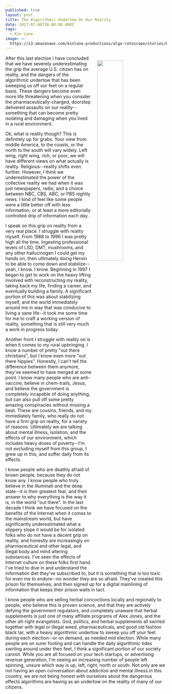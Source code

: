```yaml
---
published: true
layout: post
title: The Algorithmic Undertow On Our Reality
date: 2017-07-06T16:00:00.000Z
tags:
  - Kin Lane
image: >-
  https://s3.amazonaws.com/kinlane-productions/algo-rotoscope/stories/beach-rocks-currents_internet_numbers.jpg
---
```

<p><img src="https://s3.amazonaws.com/kinlane-productions/algo-rotoscope/stories/beach-rocks-currents_internet_numbers.jpg" align="right" width="40%" style="padding: 15px;" /></p>After this last election I have concluded that we have severely underestimating the grip the average U.S. citizen has on reality, and the dangers of the algorithmic undertow that has been sweeping us off our feet on a regular basis. These dangers become even more life threatening when you consider the pharmaceutically-charged, doorstep delivered assaults on our reality--something that can become pretty isolating and damaging when you lived in a rural environment.

Ok, what is reality though? This is definitely up for grabs. Your view from middle America, to the coasts, or the north to the south will vary widely. Left wing, right wing, rich, or poor, we will have different views on what actually is reality. Religious--reality shifts even further. However, I think we underestimated the power of the collective reality we had when it was just newspapers, radio, and a choice between NBC, CBS, ABC, or PBS nightly news. I kind of feel like some people were a little better off with less information, or at least a more editorially controlled drip of information each day.

I speak on this grip on reality from a very real place. I struggle with reality myself. From 1988 to 1996 I was pretty high all the time. Ingesting professional levels of LSD, DMT, mushrooms, and any other hallucinogen I could get my hands on, then ultimately doing Heroin to be able to come down and stabilize--yeah, I know. I know. Beginning in 1997 I began to get to work on the heavy lifting involved with reconstructing my reality, taking back my life, finding a career, and eventually building a family. A significant portion of this was about stabilizing myself, and the world immediately around me in way that was conducive to living a sane life--it took me some time for me to craft a working version of reality, something that is still very much a work in progress today.

Another front I struggle with reality on is when it comes to my rural upbringing. I know a number of pretty "out there christians", but I know even more "out there hippies". Honestly, I can't tell the difference between them anymore, they've seemed to have merged at some point. I know many people who are anti-vaccine, believe in chem-trails, Jesus, and believe the government is completely incapable of doing anything, but can also pull off some pretty amazing conspiracies without missing a beat. These are cousins, friends, and my immediately family, who really do not have a firm grip on reality, for a variety of reasons. Ultimately we are talking about mental illness, isolation, and the effects of our environment, which includes heavy doses of poverty--I'm not excluding myself from this group, I grew up in this, and suffer daily from its effects.

I know people who are deathly afraid of brown people, because they do not know any. I know people who truly believe in the illuminati and the deep state--it is their greatest fear, and their answer to why everything is the way it is, in the world "out there". In the last decade I think we have focused on the benefits of the Internet when it comes to the mainstream world, but have significantly underestimated what a slippery slope it would be for isolated folks who do not have a decent grip on reality, and honestly are increasingly on pharmaceutical and other legal, and illegal body and mind altering substances. I've seen the effects of Internet culture on these folks first hand. I've tried to dive in and understand the information diet they've subscribed to, but it is something that is too toxic for even me to endure--no wonder they are so afraid. They've created this prison for themselves, and then signed up for a digital mainlining of information that keeps their prison walls in tact.

I know people who are selling herbal concoctions locally and regionally to people, who believe this is proven science, and that they are actively defying the government regulators, and completely unaware that herbal supplements is just one of many affiliate programs of Alex Jones, and the other alt-right evangelists. God, politics, and herbal supplements all swirled together with legal or illegal weed, pharmaceuticals, and good old fashion black tar, with a heavy algorithmic undertow to sweep you off your feet during each election--or on demand, as needed mid election. While many people are on surer footing and can handle the daily algorithmic tides swirling around under their feet, I think a significant portion of our society cannot. While you are all focused on your tech startups, or advertising revenue generation, I'm seeing an increasing number of people left spinning, unsure which way is up, left, right, north or south. Not only are we not having an open conversation about addiction and mental illness in this country, we are not being honest with ourselves about the dangerous effects algorithms are having as an undertow on the reality of many of our citizens.
